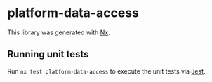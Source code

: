 # platform-data-access

This library was generated with [Nx](https://nx.dev).

## Running unit tests

Run `nx test platform-data-access` to execute the unit tests via [Jest](https://jestjs.io).
